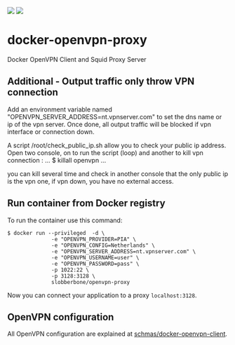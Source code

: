 [![](https://images.microbadger.com/badges/version/dceschmidt/openvpn-proxy.svg)](https://hub.docker.com/r/slobberbone/openvpn-proxy)
[![](https://images.microbadger.com/badges/image/dceschmidt/openvpn-proxy.svg)](https://hub.docker.com/r/slobberbone/openvpn-proxy)

# docker-openvpn-proxy
Docker OpenVPN Client and Squid Proxy Server

## Additional - Output traffic only throw VPN connection

Add an environment variable named "OPENVPN_SERVER_ADDRESS=nt.vpnserver.com" to set the dns name or ip of the vpn server. Once done, all output traffic will be blocked if vpn interface or connection down.

A script /root/check_public_ip.sh allow you to check your public ip address.
Open two console, on to run the script (loop) and another to kill vpn connection :
...
$ killall openvpn
...

you can kill several time and check in another console that the only public ip is the vpn one, if vpn down, you have no external access.

## Run container from Docker registry
To run the container use this command:

```
$ docker run --privileged  -d \
              -e "OPENVPN_PROVIDER=PIA" \
              -e "OPENVPN_CONFIG=Netherlands" \
              -e "OPENVPN_SERVER_ADDRESS=nt.vpnserver.com" \
              -e "OPENVPN_USERNAME=user" \
              -e "OPENVPN_PASSWORD=pass" \
              -p 1022:22 \
              -p 3128:3128 \
              slobberbone/openvpn-proxy
```

Now you can connect your application to a proxy `localhost:3128`.


## OpenVPN configuration
All OpenVPN configuration are explained at [schmas/docker-openvpn-client](https://github.com/schmas/docker-openvpn-client).
